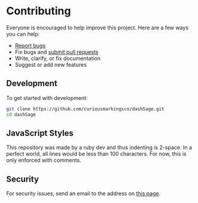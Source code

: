 # Contributing

Everyone is encouraged to help improve this project. Here are a few ways you can help:

- [Report bugs](https://github.com/curiousmarkingsco/dashSage/issues)
- Fix bugs and [submit pull requests](https://github.com/curiousmarkingsco/dashSage/pulls)
- Write, clarify, or fix documentation
- Suggest or add new features

## Development
To get started with development:

```sh
git clone https://github.com/curiousmarkingsco/dashSage.git
cd dashSage
```

## JavaScript Styles
This repository was made by a ruby dev and thus indenting is 2-space. In a perfect world, all lines would be less than 100 characters. For now, this is only enforced with comments.

## Security
For security issues, send an email to the address on [this page](https://github.com/curiousmarkingsco).